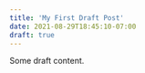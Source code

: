 ```yaml
---
title: 'My First Draft Post'
date: 2021-08-29T18:45:10-07:00
draft: true
---
```


Some draft content.
